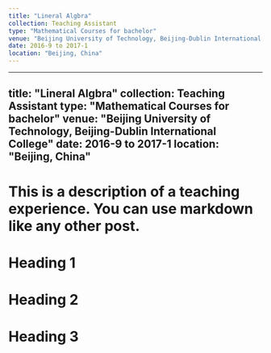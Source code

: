 ```yaml
---
title: "Lineral Algbra"
collection: Teaching Assistant
type: "Mathematical Courses for bachelor"
venue: "Beijing University of Technology, Beijing-Dublin International College"
date: 2016-9 to 2017-1
location: "Beijing, China"
---
```


---
title: "Lineral Algbra"
collection: Teaching Assistant
type: "Mathematical Courses for bachelor"
venue: "Beijing University of Technology, Beijing-Dublin International College"
date: 2016-9 to 2017-1
location: "Beijing, China"
---

# This is a description of a teaching experience. You can use markdown like any other post.

Heading 1
======

Heading 2
======

Heading 3
======
